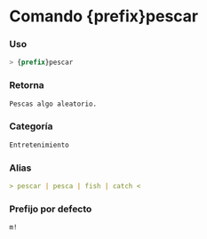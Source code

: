 # Comando {prefix}pescar

### Uso
```css
> {prefix}pescar
```

### Retorna
```md
Pescas algo aleatorio.
```

### Categoría
```md
Entretenimiento
```

### Alias
```md
> pescar | pesca | fish | catch <
```

### Prefijo por defecto
```css
m!
```
